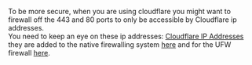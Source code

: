 To be more secure, when you are using cloudflare you might want to firewall off the 443 and 80 ports to only be accessible by Cloudflare ip addresses.  
You need to keep an eye on these ip addresses: [Cloudflare IP Addresses](https://www.cloudflare.com/en-gb/ips/) they are added to the native firewalling system [here](https://github.com/agile-deployer/agile-infrastructure-build-client-scripts/blob/master/providerscripts/security/firewall/GetDNSIPs.sh) and for the UFW firewall [here](https://github.com/agile-deployer/agile-infrastructure-webserver-scripts/blob/master/security/SetupDNSFirewall.sh). 
